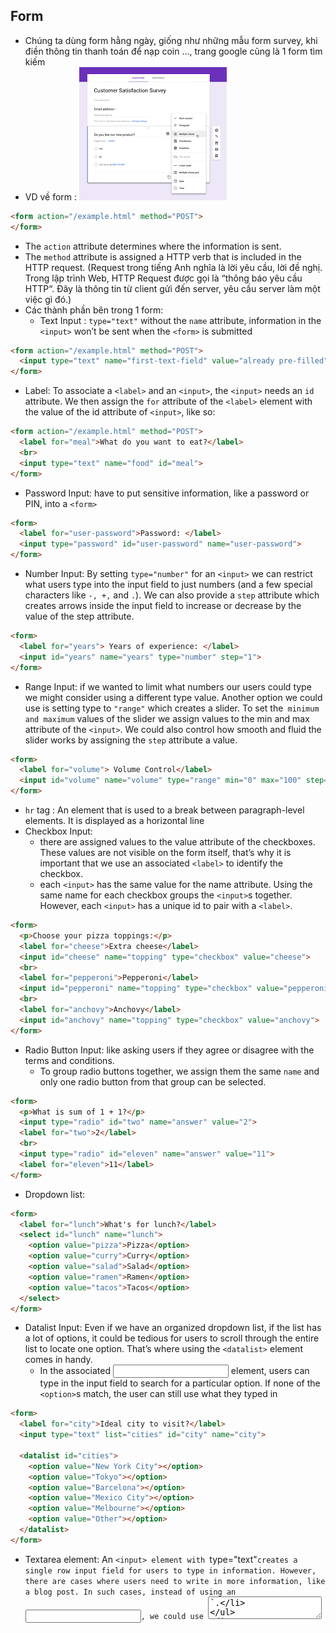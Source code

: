 
## Form
- Chúng ta dùng form hằng ngày, giống như những mẫu form survey, khi điền thông tin thanh toán để nạp coin ..., trang google cũng là 1 form tìm kiếm
- VD về form :
  ![img.png](surveyform.png)
```html
<form action="/example.html" method="POST">
</form>
```
- The `action` attribute determines where the information is sent.
- The `method` attribute is assigned a HTTP verb that is included in the HTTP request. (Request trong tiếng Anh nghĩa là lời yêu cầu, lời đề nghị. Trong lập trình Web, HTTP Request được gọi là “thông báo yêu cầu HTTP“. Đây là thông tin từ client gửi đến server, yêu cầu server làm một việc gì đó.)
- Các thành phần bên trong  1 form:
    - Text Input : `type="text"`  without the `name` attribute, information in the `<input>` won’t be sent when the `<form>` is submitted
```html
<form action="/example.html" method="POST">
  <input type="text" name="first-text-field" value="already pre-filled">
</form>
```
- Label:  To associate a `<label>` and an `<input>`, the `<input>` needs an `id` attribute. We then assign the `for` attribute of the `<label>` element with the value of the id attribute of `<input>`, like so:
```html
<form action="/example.html" method="POST">
  <label for="meal">What do you want to eat?</label>
  <br>
  <input type="text" name="food" id="meal">
</form>
```
- Password Input: have to put sensitive information, like a password or PIN, into a `<form>`
```html
<form>
  <label for="user-password">Password: </label>
  <input type="password" id="user-password" name="user-password">
</form>
```
- Number Input: By setting `type="number"` for an `<input>` we can restrict what users type into the input field to just numbers (and a few special characters like `-, +,` and `.`). We can also provide a `step` attribute which creates arrows inside the input field to increase or decrease by the value of the step attribute.
```html
<form>
  <label for="years"> Years of experience: </label>
  <input id="years" name="years" type="number" step="1">
</form>
```
- Range Input: if we wanted to limit what numbers our users could type we might consider using a different type value. Another option we could use is setting type to `"range"` which creates a slider. To set the` minimum and maximum` values of the slider we assign values to the min and max attribute of the `<input>`. We could also control how smooth and fluid the slider works by assigning the `step` attribute a value.
```html
<form>
  <label for="volume"> Volume Control</label>
  <input id="volume" name="volume" type="range" min="0" max="100" step="1">
</form>
```
- `hr` tag : An element that is used to a break between paragraph-level elements. It is displayed as a horizontal line
- Checkbox Input:
    - there are assigned values to the value attribute of the checkboxes. These values are not visible on the form itself, that’s why it is important that we use an associated `<label>` to identify the checkbox.
    - each `<input>` has the same value for the name attribute. Using the same name for each checkbox groups the `<input>`s together. However, each `<input>` has a unique id to pair with a `<label>`.
```html
<form>
  <p>Choose your pizza toppings:</p>
  <label for="cheese">Extra cheese</label>
  <input id="cheese" name="topping" type="checkbox" value="cheese">
  <br>
  <label for="pepperoni">Pepperoni</label>
  <input id="pepperoni" name="topping" type="checkbox" value="pepperoni">
  <br>
  <label for="anchovy">Anchovy</label>
  <input id="anchovy" name="topping" type="checkbox" value="anchovy">
</form>
```
- Radio Button Input: like asking users if they agree or disagree with the terms and conditions.
    - To group radio buttons together, we assign them the same `name` and only one radio button from that group can be selected.
```html
<form>
  <p>What is sum of 1 + 1?</p>
  <input type="radio" id="two" name="answer" value="2">
  <label for="two">2</label>
  <br>
  <input type="radio" id="eleven" name="answer" value="11">
  <label for="eleven">11</label>
</form>
```
- Dropdown list:
```html
<form>
  <label for="lunch">What's for lunch?</label>
  <select id="lunch" name="lunch">
    <option value="pizza">Pizza</option>
    <option value="curry">Curry</option>
    <option value="salad">Salad</option>
    <option value="ramen">Ramen</option>
    <option value="tacos">Tacos</option>
  </select>
</form>
```
- Datalist Input:  Even if we have an organized dropdown list, if the list has a lot of options, it could be tedious for users to scroll through the entire list to locate one option. That’s where using the `<datalist>` element comes in handy.
    - In the associated <input> element, users can type in the input field to search for a particular option. If none of the `<option>`s match, the user can still use what they typed in
```html
<form>
  <label for="city">Ideal city to visit?</label>
  <input type="text" list="cities" id="city" name="city">
 
  <datalist id="cities">
    <option value="New York City"></option>
    <option value="Tokyo"></option>
    <option value="Barcelona"></option>
    <option value="Mexico City"></option>
    <option value="Melbourne"></option>
    <option value="Other"></option>  
  </datalist>
</form>
```
- Textarea element: An `<input> element with `type="text"` creates a single row input field for users to type in information. However, there are cases where users need to write in more information, like a blog post. In such cases, instead of using an `<input>`, we could use `<textarea>`.
```html
<form>
  <label for="blog">New Blog Post: </label>
  <br>
  <textarea id="blog" name="blog" rows="5" cols="30">
  </textarea>
</form>
```
- Submit Form: Remember, the purpose of a form is to collect information that will be submitted.
```html
<form>
  <input type="submit" value="Send">
</form>
```
- Form Validation:
    - Requiring an Input : we can add the `required` attribute to an `<input>` element

```html
<form action="/example.html" method="POST">
  <label for="allergies">Do you have any dietary restrictions?</label>
  <br>
  <input id="allergies" name="allergies" type="text" required>
  <br>
  <input type="submit" value="Submit">
</form>
```
    - Set a Minimum and Maximum : Another built-in validation we can use is to assign a minimum or maximum value for a number field, e.g. `<input type="number">` and `<input type="range">`.
```html
<form action="/example.html" method="POST">
  <label for="guests">Enter # of guests:</label>
  <input id="guests" name="guests" type="number" min="1" max="4">
  <input type="submit" value="Submit">
</form>
```
    - Checking Text Length: 
```html
<form action="/example.html" method="POST">
  <label for="summary">Summarize your feelings in less than 250 characters</label>
  <input id="summary" name="summary" type="text" minlength="5" maxlength="250" required>
  <input type="submit" value="Submit">
</form>
```
    - Matching a Pattern: we use the `pattern` attribute and assign it a regular expression, or regex.
      - "[a-zA-Z0-9]+"
```html
<form action="/example.html" method="POST">
  <label for="payment">Credit Card Number (no spaces):</label>
  <br>
  <input id="payment" name="payment" type="text" required pattern="[0-9]{14,16}">
  <input type="submit" value="Submit">
</form>
```
